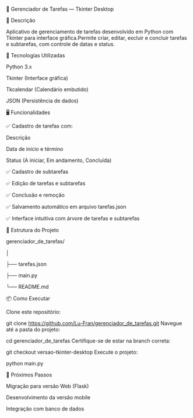 📌 Gerenciador de Tarefas — Tkinter Desktop


📖 Descrição

Aplicativo de gerenciamento de tarefas desenvolvido em Python com Tkinter para interface gráfica.Permite criar, editar, excluir e concluir tarefas e subtarefas, com controle de datas e status.


🎨 Tecnologias Utilizadas

Python 3.x

Tkinter (Interface gráfica)

Tkcalendar (Calendário embutido)

JSON (Persistência de dados)


🖥️ Funcionalidades

✅ Cadastro de tarefas com:

Descrição

Data de início e término

Status (A iniciar, Em andamento, Concluída)

✅ Cadastro de subtarefas

✅ Edição de tarefas e subtarefas

✅ Conclusão e remoção

✅ Salvamento automático em arquivo tarefas.json

✅ Interface intuitiva com árvore de tarefas e subtarefas


📂 Estrutura do Projeto

gerenciador_de_tarefas/

│

├── tarefas.json

├── main.py

└── README.md


📦 Como Executar

Clone este repositório:

git clone https://github.com/Lu-Fran/gerenciador_de_tarefas.git
Navegue até a pasta do projeto:

cd gerenciador_de_tarefas
Certifique-se de estar na branch correta:

git checkout versao-tkinter-desktop
Execute o projeto:

python main.py


🚀 Próximos Passos

Migração para versão Web (Flask)

Desenvolvimento da versão mobile

Integração com banco de dados
